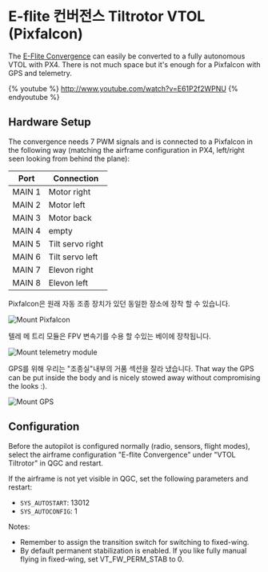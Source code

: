 # E-flite 컨버전스 Tiltrotor VTOL (Pixfalcon)

The [E-Flite Convergence](https://www.modelflight.com.au/e-flite-convergence-vtol-bnf-basic.html) can easily be converted to a fully autonomous VTOL with PX4. There is not much space but it's enough for a Pixfalcon with GPS and telemetry.

{% youtube %} http://www.youtube.com/watch?v=E61P2f2WPNU {% endyoutube %}

## Hardware Setup

The convergence needs 7 PWM signals and is connected to a Pixfalcon in the following way (matching the airframe configuration in PX4, left/right seen looking from behind the plane):

| Port   | Connection       |
| ------ | ---------------- |
| MAIN 1 | Motor right      |
| MAIN 2 | Motor left       |
| MAIN 3 | Motor back       |
| MAIN 4 | empty            |
| MAIN 5 | Tilt servo right |
| MAIN 6 | Tilt servo left  |
| MAIN 7 | Elevon right     |
| MAIN 8 | Elevon left      |

Pixfalcon은 원래 자동 조종 장치가 있던 동일한 장소에 장착 할 수 있습니다.

![Mount Pixfalcon](../../images/eflight_convergence_pixfalcon_mounting.jpg)

텔레 메 트리 모듈은 FPV 변속기를 수용 할 수있는 베이에 장착됩니다.

![Mount telemetry module](../../images/eflight_convergence_telemetry_module.jpg)

GPS를 위해 우리는 "조종실"내부의 거품 섹션을 잘라 냈습니다. That way the GPS can be put inside the body and is nicely stowed away without compromising the looks :).

![Mount GPS](../../images/eflight_convergence_gps_mounting.jpg)

## Configuration

Before the autopilot is configured normally (radio, sensors, flight modes), select the airframe configuration "E-flite Convergence" under "VTOL Tiltrotor" in QGC and restart.

If the airframe is not yet visible in QGC, set the following parameters and restart:

- `SYS_AUTOSTART`: 13012
- `SYS_AUTOCONFIG`: 1

Notes:

- Remember to assign the transition switch for switching to fixed-wing.
- By default permanent stabilization is enabled. If you like fully manual flying in fixed-wing, set VT\_FW\_PERM\_STAB to 0.